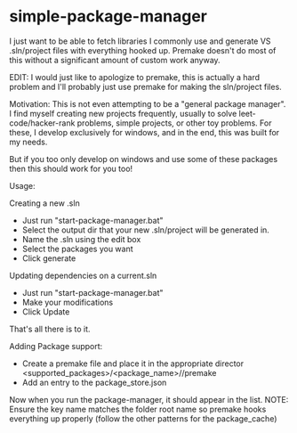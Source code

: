 # simple-package-manager
I just want to be able to fetch libraries I commonly use and generate VS .sln/project files with everything hooked up. Premake doesn't do most of this without a significant amount of custom work anyway.

EDIT: I would just like to apologize to premake, this is actually a hard problem and I'll probably just use premake for making the sln/project files.

Motivation:
This is not even attempting to be a "general package manager". I find myself creating new projects frequently, usually to solve leet-code/hacker-rank problems, simple projects, or other toy problems. For these, I develop exclusively for windows, and in the end, this was built for my needs.

But if you too only develop on windows and use some of these packages then this should work for you too!

Usage:

Creating a new .sln
- Just run "start-package-manager.bat"
- Select the output dir that your new .sln/project will be generated in.
- Name the .sln using the edit box
- Select the packages you want
- Click generate

Updating dependencies on a current.sln
- Just run "start-package-manager.bat"
- Make your modifications
- Click Update

That's all there is to it.

Adding Package support:
- Create a premake file and place it in the appropriate director <supported_packages>/<package_name>/<version>/premake
- Add an entry to the package_store.json

Now when you run the package-manager, it should appear in the list.
NOTE: Ensure the key name matches the folder root name so premake hooks everything up properly (follow the other patterns for the package_cache)
